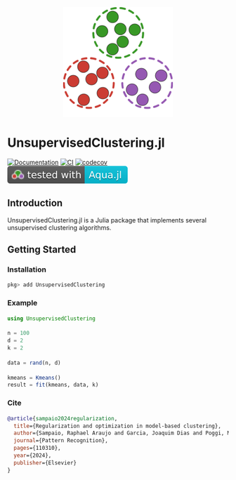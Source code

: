 <div align="center"><img src="/docs/src/assets/logo.svg" width=250px alt="UnsupervisedClustering.jl"></img></div>

# UnsupervisedClustering.jl

[![Documentation](https://img.shields.io/badge/docs-stable-blue.svg)](https://raphasampaio.github.io/UnsupervisedClustering.jl/stable)
[![CI](https://github.com/raphasampaio/UnsupervisedClustering.jl/actions/workflows/CI.yml/badge.svg)](https://github.com/raphasampaio/UnsupervisedClustering.jl/actions/workflows/CI.yml)
[![codecov](https://codecov.io/gh/raphasampaio/UnsupervisedClustering.jl/graph/badge.svg?token=7VJDYN91SR)](https://codecov.io/gh/raphasampaio/UnsupervisedClustering.jl)
[![Aqua](https://raw.githubusercontent.com/JuliaTesting/Aqua.jl/master/badge.svg)](https://github.com/JuliaTesting/Aqua.jl)

## Introduction
UnsupervisedClustering.jl is a Julia package that implements several unsupervised clustering algorithms.

## Getting Started

### Installation

```julia
pkg> add UnsupervisedClustering
```

### Example
```julia
using UnsupervisedClustering

n = 100
d = 2
k = 2

data = rand(n, d)

kmeans = Kmeans()
result = fit(kmeans, data, k)

```

### Cite

```bibtex
@article{sampaio2024regularization,
  title={Regularization and optimization in model-based clustering},
  author={Sampaio, Raphael Araujo and Garcia, Joaquim Dias and Poggi, Marcus and Vidal, Thibaut},
  journal={Pattern Recognition},
  pages={110310},
  year={2024},
  publisher={Elsevier}
}
```
